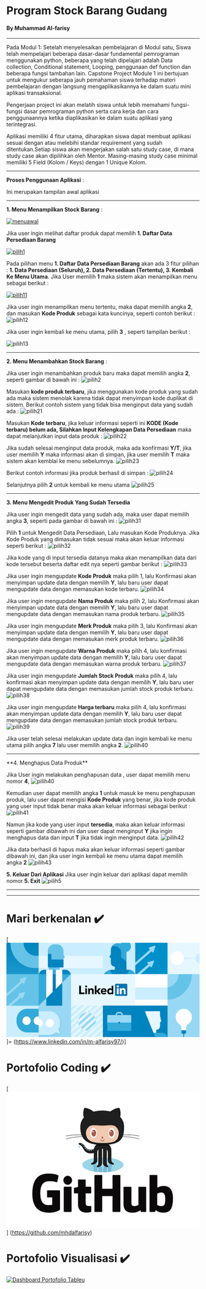 
# Program Stock Barang Gudang

#### By Muhammad Al-farisy
<hr>

Pada Modul 1: Setelah menyelesaikan pembelajaran di Modul satu, Siswa telah mempelajari beberapa dasar-dasar fundamental pemrograman menggunakan python, beberapa yang telah dipelajari adalah Data collection, Conditional statement, Looping, penggunaan def function dan beberapa fungsi tambahan lain. Capstone Project Module 1 ini bertujuan untuk mengukur seberapa jauh pemahaman siswa terhadap materi pembelajaran dengan langsung mengaplikasikannya ke dalam suatu mini aplikasi transaksional.

Pengerjaan project ini akan melatih siswa untuk lebih memahami fungsi-fungsi dasar pemrograman python serta cara kerja dan cara penggunaannya ketika diaplikasikan ke dalam suatu aplikasi yang terintegrasi.

Aplikasi memiliki 4 fitur utama, diharapkan siswa dapat membuat aplikasi sesuai dengan atau melebihi standar requirement yang sudah ditentukan.Setiap siswa akan mengerjakan salah satu study case, di mana study case akan dipilihkan oleh Mentor. Masing-masing study case minimal memiliki 5 Field (Kolom / Keys) dengan 1 Unique Kolom.

<hr>

**Proses Penggunaan Aplikasi** :


Ini merupakan tampilan awal aplikasi

<hr>

**1. Menu Menampilkan Stock Barang** :

[![menuawal](https://github.com/mhdalfarisy/Capstone-Project-Modul-1---Program-Stock-Barang-Gudang-/blob/main/image/Menu%20awal.JPG)](h[https://github.com/mhdalfarisy/Capstone-Project-Modul-1---Program-Stock-Barang-Gudang-/blob/main/image/Menu%20awal.JPG])



Jika user ingin melihat daftar produk dapat memilih **1. Daftar Data Persediaan Barang**

[![pilih1](https://github.com/mhdalfarisy/Capstone-Project-Modul-1---Program-Stock-Barang-Gudang-/blob/main/image/pilih%201.JPG)](h[https://github.com/mhdalfarisy/Capstone-Project-Modul-1---Program-Stock-Barang-Gudang-/blob/main/image/pilih%201.JPG])


Pada pilihan menu **1. Daftar Data Persediaan Barang** akan ada 3 fitur pilihan : **1. Data Persediaan (Seluruh), 2. Data Persediaan (Tertentu), 3. Kembali Ke Menu Utama**.
Jika User memilih **1** maka sistem akan menampilkan menu sebagai berikut :

[![pilih11](https://github.com/mhdalfarisy/Capstone-Project-Modul-1---Program-Stock-Barang-Gudang-/blob/main/image/pilih%201%20-%20menampilkan%20seluruh%20produk.JPG)](h[[https://github.com/mhdalfarisy/Capstone-Project-Modul-1---Program-Stock-Barang-Gudang-/blob/main/image/pilih%201.JPG](https://github.com/mhdalfarisy/Capstone-Project-Modul-1---Program-Stock-Barang-Gudang-/blob/main/image/pilih%201%20-%20menampilkan%20seluruh%20produk.JPG)])

Jika user ingin menampilkan menu tertentu, maka dapat memilih angka **2**, dan masukan **Kode Produk** sebagai kata kuncinya, seperti contoh berikut :
![pilih12](https://github.com/mhdalfarisy/Capstone-Project-Modul-1---Program-Stock-Barang-Gudang-/blob/main/image/pilih%201%20-%20menampilkan%20produk%20tertentu.JPG)

Jika user ingin kembali ke menu utama, pilih **3** , seperti tampilan berikut :

![pilih13](https://github.com/mhdalfarisy/Capstone-Project-Modul-1---Program-Stock-Barang-Gudang-/blob/main/image/pilih%201%20-%20kembali%20ke%20menu%20utama.JPG)

<hr>

**2. Menu Menambahkan Stock Barang** :

Jika user ingin menambahkan produk baru maka dapat memilih angka **2**, seperti gambar di bawah ini  :
![pilih2](https://github.com/mhdalfarisy/Capstone-Project-Modul-1---Program-Stock-Barang-Gudang-/blob/main/image/pilih%202.JPG)

Masukan **kode produk terbaru**, jika menggunakan kode produk yang sudah ada maka sistem menolak karena tidak dapat menyimpan kode duplikat di sistem. Berikut contoh sistem yang tidak bisa menginput data yang sudah ada : 
![pilih21](https://github.com/mhdalfarisy/Capstone-Project-Modul-1---Program-Stock-Barang-Gudang-/blob/main/image/pilih%202%20-%20membuat%20persediaan%20baru%20(sudah%20ada%20kode%20nya).JPG)

Masukan **Kode terbaru**, jika keluar informasi seperti ini **KODE (Kode terbaru) belum ada, Silahkan Input Kelengkapan Data Persediaan** maka dapat melanjutkan input data produk :
![pilih22](https://github.com/mhdalfarisy/Capstone-Project-Modul-1---Program-Stock-Barang-Gudang-/blob/main/image/pilih%202%20-%20membuat%20persediaan%20baru%20(kode%20tidak%20ada).JPG)

Jika sudah selesai menginput data produk, maka ada konfirmasi **Y/T**, jika user memilih **Y** maka informasi akan di simpan, jika user memilih **T** maka sistem akan kemblai ke menu sebelumnya.
![pilih23](https://github.com/mhdalfarisy/Capstone-Project-Modul-1---Program-Stock-Barang-Gudang-/blob/main/image/pilih%202%20-%20membuat%20persediaan%20baru%20(sudah%20ada%20kode%20nya)%20lanjut%20menyimpan%20kode.JPG)

Berikut contoh informasi jika produk berhasil di simpan :
![pilih24](https://github.com/mhdalfarisy/Capstone-Project-Modul-1---Program-Stock-Barang-Gudang-/blob/main/image/pilih%202%20-%20membuat%20persediaan%20baru%20(sudah%20ada%20kode%20nya)%20lanjut%20menyimpan%20kode%2C%20berhasil.JPG)

Selanjutnya pilih **2** untuk kembali ke menu utama
![pilih25](https://github.com/mhdalfarisy/Capstone-Project-Modul-1---Program-Stock-Barang-Gudang-/blob/main/image/kembali%20ke%20menu%20utama.JPG)

<hr>

**3. Menu Mengedit Produk Yang Sudah Tersedia**

Jika user ingin mengedit data yang sudah ada, maka user dapat memilih angka **3**, seperti pada gambar di bawah ini :
![pilih31](https://github.com/mhdalfarisy/Capstone-Project-Modul-1---Program-Stock-Barang-Gudang-/blob/main/image/pilih%201%20untuk%20mengedit%20persediaan.JPG)

Pilih **1** untuk Mengedit Data Persediaan, Lalu masukan Kode Produknya. Jika Kode Produk yang dimasukan tidak sesuai maka akan keluar informasi seperti berikut :
![pilih32](https://github.com/mhdalfarisy/Capstone-Project-Modul-1---Program-Stock-Barang-Gudang-/blob/main/image/kode%20yang%20di%20cari%20tidak%20ada.JPG)

Jika kode yang di input tersedia datanya maka akan menampilkan data dari kode tersebut beserta daftar edit nya seperti gambar berikut :
![pilih33](https://github.com/mhdalfarisy/Capstone-Project-Modul-1---Program-Stock-Barang-Gudang-/blob/main/image/kode%20yang%20di%20cari%20ada.JPG)

Jika user ingin mengupdate **Kode Produk** maka pilih 1, lalu Konfirmasi akan menyimpan update data dengan memilih **Y**, lalu baru user dapat mengupdate data dengan memasukan kode terbaru.
![pilih34](https://github.com/mhdalfarisy/Capstone-Project-Modul-1---Program-Stock-Barang-Gudang-/blob/main/image/update%20harga%20produk.JPG)

Jika user ingin mengupdate **Nama Produk** maka pilih 2, lalu Konfirmasi akan menyimpan update data dengan memilih **Y**, lalu baru user dapat mengupdate data dengan memasukan nama produk terbaru.
![pilih35](https://github.com/mhdalfarisy/Capstone-Project-Modul-1---Program-Stock-Barang-Gudang-/blob/main/image/update%20nama%20produk.JPG)

Jika user ingin mengupdate **Merk Produk** maka pilih 3, lalu Konfirmasi akan menyimpan update data dengan memilih **Y**, lalu baru user dapat mengupdate data dengan memasukan merk produk terbaru.
![pilih36](https://github.com/mhdalfarisy/Capstone-Project-Modul-1---Program-Stock-Barang-Gudang-/blob/main/image/update%20merk%20produk.JPG)

Jika user ingin mengupdate **Warna Produk** maka pilih 4, lalu konfirmasi akan menyimpan update data dengan memilih **Y**, lalu baru user dapat mengupdate data dengan memasukan warna produk terbaru.
![pilih37](https://github.com/mhdalfarisy/Capstone-Project-Modul-1---Program-Stock-Barang-Gudang-/blob/main/image/update%20warna%20produk.JPG)

Jika user ingin mengupdate **Jumlah Stock Produk** maka pilih 4, lalu konfirmasi akan menyimpan update data dengan memilih **Y**, lalu baru user dapat mengupdate data dengan memasukan jumlah stock produk terbaru.
![pilih38](https://github.com/mhdalfarisy/Capstone-Project-Modul-1---Program-Stock-Barang-Gudang-/blob/main/image/update%20jumlah%20produk.JPG)

Jika user ingin mengupdate **Harga terbaru** maka pilih 4, lalu konfirmasi akan menyimpan update data dengan memilih **Y**, lalu baru user dapat mengupdate data dengan memasukan jumlah stock produk terbaru. 
![pilih39](https://github.com/mhdalfarisy/Capstone-Project-Modul-1---Program-Stock-Barang-Gudang-/blob/main/image/update%20harga%20produk.JPG)

Jika user telah selesai melakukan update data dan ingin kembali ke menu utama pilih angka **7** lalu user memilih angka **2**.
![pilih40](https://github.com/mhdalfarisy/Capstone-Project-Modul-1---Program-Stock-Barang-Gudang-/blob/main/image/keluar%20dari%20menu%203.JPG)

<hr>
**4. Menghapus Data Produk**

Jika User ingin melakukan penghapusan data , user dapat memilih menu nomor **4**, 
![pilih40](https://github.com/mhdalfarisy/Capstone-Project-Modul-1---Program-Stock-Barang-Gudang-/blob/main/image/menu%204.JPG)

Kemudian user dapat memilih angka **1** untuk masuk ke menu penghapusan produk, lalu user dapat mengisi **Kode Produk** yang benar, jika kode produk yang user input  tidak benar maka akan keluar informasi sebagai berikut :
![pilih41](https://github.com/mhdalfarisy/Capstone-Project-Modul-1---Program-Stock-Barang-Gudang-/blob/main/image/tidak%20ada%20data%20nya.JPG)

Namun jika kode yang user input **tersedia**, maka akan keluar informasi seperti gambar dibawah ini dan user dapat menginput **Y** jika ingin menghapus data dan input **T** jika tidak ingin menginput data.
![pilih42](https://github.com/mhdalfarisy/Capstone-Project-Modul-1---Program-Stock-Barang-Gudang-/blob/main/image/kode%20ada%20lalu%20yes.JPG)

Jika data berhasil di hapus maka akan keluar informasi seperti gambar dibawah ini, dan jika user ingin kembali ke menu utama dapat memilih angka **2**
![pilih43](https://github.com/mhdalfarisy/Capstone-Project-Modul-1---Program-Stock-Barang-Gudang-/blob/main/image/berhasil%20hapus%20data.JPG)

**5. Keluar Dari Aplikasi**
Jika user ingin keluar dari aplikasi dapat memilih nomor **5. Exit**
![pilih5](https://github.com/mhdalfarisy/Capstone-Project-Modul-1---Program-Stock-Barang-Gudang-/blob/main/image/end.JPG)


<hr>

<hr>

# Mari berkenalan :heavy_check_mark:
[![LinkedIn](https://github.com/mhdalfarisy/CRUD-Program-Stock-Barang-Gudang/blob/main/image/linkedin.png)]=
(https://www.linkedin.com/in/m-alfarisy97/)]


# Portofolio Coding :heavy_check_mark:
[![Github](https://github.com/mhdalfarisy/CRUD-Program-Stock-Barang-Gudang/blob/main/image/github-logo-tile.png)]
(https://github.com/mhdalfarisy)


# Portofolio Visualisasi :heavy_check_mark:
[![Dashboard Portofolio Tableu](https://github.com/mhdalfarisy/Capstone-Project-Modul-1---Program-Stock-Barang-Gudang-/blob/main/image/Tableau-Server-1.jpg)](https://public.tableau.com/app/profile/muhammad.al.farisy6147)
